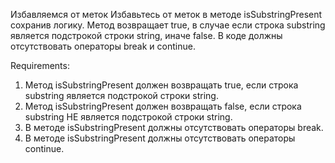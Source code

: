 Избавляемся от меток
Избавьтесь от меток в методе isSubstringPresent сохранив логику.
Метод возвращает true, в случае если строка substring является подстрокой строки string, иначе false.
В коде должны отсутствовать операторы break и continue.


Requirements:
1. Метод isSubstringPresent должен возвращать true, если строка substring является подстрокой строки string.
2. Метод isSubstringPresent должен возвращать false, если строка substring НЕ является подстрокой строки string.
3. В методе isSubstringPresent должны отсутствовать операторы break.
4. В методе isSubstringPresent должны отсутствовать операторы continue.

